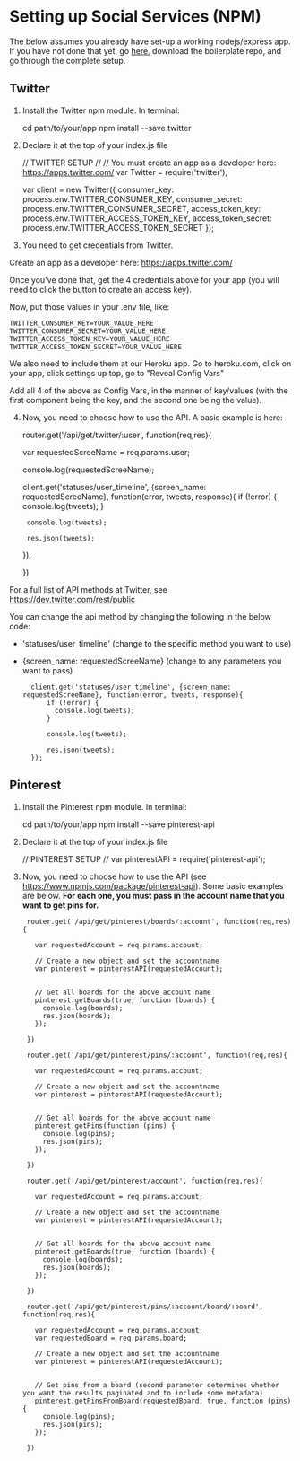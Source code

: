 Setting up Social Services (NPM)
================================

The below assumes you already have set-up a working nodejs/express app. If you have not done that yet, go [here](https://github.com/sslover/node-express-api-boilerplate), download the boilerplate repo, and go through the complete setup.

Twitter
-------

1) Install the Twitter npm module. In terminal:

	cd path/to/your/app
	npm install --save twitter

2) Declare it at the top of your index.js file

	// TWITTER SETUP //
	// You must create an app as a developer here: https://apps.twitter.com/
	var Twitter = require('twitter');
	 
	var client = new Twitter({
	  consumer_key: process.env.TWITTER_CONSUMER_KEY,
	  consumer_secret: process.env.TWITTER_CONSUMER_SECRET,
	  access_token_key: process.env.TWITTER_ACCESS_TOKEN_KEY,
	  access_token_secret: process.env.TWITTER_ACCESS_TOKEN_SECRET
	});

3) You need to get credentials from Twitter.

Create an app as a developer here: https://apps.twitter.com/

Once you've done that, get the 4 credentials above for your app (you will need to click the button to create an access key).

Now, put those values in your .env file, like:

	TWITTER_CONSUMER_KEY=YOUR_VALUE_HERE
	TWITTER_CONSUMER_SECRET=YOUR_VALUE_HERE
	TWITTER_ACCESS_TOKEN_KEY=YOUR_VALUE_HERE
	TWITTER_ACCESS_TOKEN_SECRET=YOUR_VALUE_HERE

We also need to include them at our Heroku app. Go to heroku.com, click on your app, click settings up top, go to "Reveal Config Vars"

Add all 4 of the above as Config Vars, in the manner of key/values (with the first component being the key, and the second one being the value).

4) Now, you need to choose how to use the API. A basic example is here:

	router.get('/api/get/twitter/:user', function(req,res){

	  var requestedScreeName = req.params.user;

	  console.log(requestedScreeName);

	  client.get('statuses/user_timeline', {screen_name: requestedScreeName}, function(error, tweets, response){
	    if (!error) {
	      console.log(tweets);
	    }

	    console.log(tweets);

	    res.json(tweets);
	  });  

	})

For a full list of API methods at Twitter, see https://dev.twitter.com/rest/public

You can change the api method by changing the following in the below code:

* 'statuses/user_timeline' (change to the specific method you want to use)
* {screen_name: requestedScreeName} (change to any parameters you want to pass)

		client.get('statuses/user_timeline', {screen_name: requestedScreeName}, function(error, tweets, response){
			if (!error) {
			  console.log(tweets);
			}

			console.log(tweets);

			res.json(tweets);
		});

Pinterest
---------

1) Install the Pinterest npm module. In terminal:

	cd path/to/your/app
	npm install --save pinterest-api

2) Declare it at the top of your index.js file

	// PINTEREST SETUP //
	var pinterestAPI = require('pinterest-api');

3) Now, you need to choose how to use the API (see https://www.npmjs.com/package/pinterest-api). Some basic examples are below. **For each one, you must pass in the account name that you want to get pins for.**

		router.get('/api/get/pinterest/boards/:account', function(req,res){

		  var requestedAccount = req.params.account;

		  // Create a new object and set the accountname 
		  var pinterest = pinterestAPI(requestedAccount);


		  // Get all boards for the above account name 
		  pinterest.getBoards(true, function (boards) {
		    console.log(boards);
		    res.json(boards);      
		  }); 

		})

		router.get('/api/get/pinterest/pins/:account', function(req,res){

		  var requestedAccount = req.params.account;

		  // Create a new object and set the accountname 
		  var pinterest = pinterestAPI(requestedAccount);


		  // Get all boards for the above account name 
		  pinterest.getPins(function (pins) {
		    console.log(pins);
		    res.json(pins);      
		  }); 

		})

		router.get('/api/get/pinterest/account', function(req,res){

		  var requestedAccount = req.params.account;

		  // Create a new object and set the accountname 
		  var pinterest = pinterestAPI(requestedAccount);


		  // Get all boards for the above account name 
		  pinterest.getBoards(true, function (boards) {
		    console.log(boards);
		    res.json(boards);      
		  }); 

		})

		router.get('/api/get/pinterest/pins/:account/board/:board', function(req,res){

		  var requestedAccount = req.params.account;
		  var requestedBoard = req.params.board;

		  // Create a new object and set the accountname 
		  var pinterest = pinterestAPI(requestedAccount);


		  // Get pins from a board (second parameter determines whether you want the results paginated and to include some metadata) 
		  pinterest.getPinsFromBoard(requestedBoard, true, function (pins) {
		    console.log(pins);
		    res.json(pins);
		  });

		})




